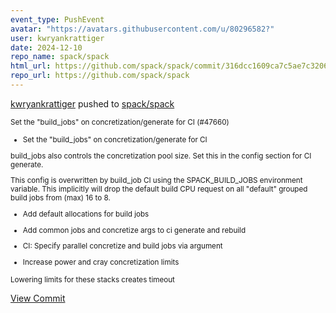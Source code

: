 ```yaml
---
event_type: PushEvent
avatar: "https://avatars.githubusercontent.com/u/80296582?"
user: kwryankrattiger
date: 2024-12-10
repo_name: spack/spack
html_url: https://github.com/spack/spack/commit/316dcc1609ca7c5ae7c3206b04baaa1cc8c9633d
repo_url: https://github.com/spack/spack
---
```


<a href='https://github.com/kwryankrattiger' target='_blank'>kwryankrattiger</a> pushed to <a href='https://github.com/spack/spack' target='_blank'>spack/spack</a>

<small>Set the "build_jobs" on concretization/generate for CI (#47660)

* Set the "build_jobs" on concretization/generate for CI

build_jobs also controls the concretization pool size. Set this
in the config section for CI generate.

This config is overwritten by build_job CI using the SPACK_BUILD_JOBS
environment variable. This implicitly will drop the default build
CPU request on all "default" grouped build jobs from (max) 16 to 8.

* Add default allocations for build jobs

* Add common jobs and concretize args to ci generate and rebuild

* CI: Specify parallel concretize and build jobs via argument

* Increase power and cray concretization limits

Lowering limits for these stacks creates timeout</small>

<a href='https://github.com/spack/spack/commit/316dcc1609ca7c5ae7c3206b04baaa1cc8c9633d' target='_blank'>View Commit</a>